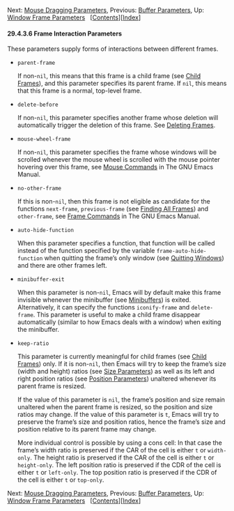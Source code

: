 <!-- This is the GNU Emacs Lisp Reference Manual
corresponding to Emacs version 27.2.

Copyright (C) 1990-1996, 1998-2021 Free Software Foundation,
Inc.

Permission is granted to copy, distribute and/or modify this document
under the terms of the GNU Free Documentation License, Version 1.3 or
any later version published by the Free Software Foundation; with the
Invariant Sections being "GNU General Public License," with the
Front-Cover Texts being "A GNU Manual," and with the Back-Cover
Texts as in (a) below.  A copy of the license is included in the
section entitled "GNU Free Documentation License."

(a) The FSF's Back-Cover Text is: "You have the freedom to copy and
modify this GNU manual.  Buying copies from the FSF supports it in
developing GNU and promoting software freedom." -->

<!-- Created by GNU Texinfo 6.7, http://www.gnu.org/software/texinfo/ -->

Next: [Mouse Dragging Parameters](Mouse-Dragging-Parameters.html), Previous: [Buffer Parameters](Buffer-Parameters.html), Up: [Window Frame Parameters](Window-Frame-Parameters.html)   \[[Contents](index.html#SEC_Contents "Table of contents")]\[[Index](Index.html "Index")]

#### 29.4.3.6 Frame Interaction Parameters

These parameters supply forms of interactions between different frames.

*   `parent-frame`

    If non-`nil`, this means that this frame is a child frame (see [Child Frames](Child-Frames.html)), and this parameter specifies its parent frame. If `nil`, this means that this frame is a normal, top-level frame.

*   `delete-before`

    If non-`nil`, this parameter specifies another frame whose deletion will automatically trigger the deletion of this frame. See [Deleting Frames](Deleting-Frames.html).

*   `mouse-wheel-frame`

    If non-`nil`, this parameter specifies the frame whose windows will be scrolled whenever the mouse wheel is scrolled with the mouse pointer hovering over this frame, see [Mouse Commands](https://www.gnu.org/software/emacs/manual/html_node/emacs/Mouse-Commands.html#Mouse-Commands) in The GNU Emacs Manual.

*   `no-other-frame`

    If this is non-`nil`, then this frame is not eligible as candidate for the functions `next-frame`, `previous-frame` (see [Finding All Frames](Finding-All-Frames.html)) and `other-frame`, see [Frame Commands](https://www.gnu.org/software/emacs/manual/html_node/emacs/Frame-Commands.html#Frame-Commands) in The GNU Emacs Manual.

*   `auto-hide-function`

    When this parameter specifies a function, that function will be called instead of the function specified by the variable `frame-auto-hide-function` when quitting the frame’s only window (see [Quitting Windows](Quitting-Windows.html)) and there are other frames left.

*   `minibuffer-exit`

    When this parameter is non-`nil`, Emacs will by default make this frame invisible whenever the minibuffer (see [Minibuffers](Minibuffers.html)) is exited. Alternatively, it can specify the functions `iconify-frame` and `delete-frame`. This parameter is useful to make a child frame disappear automatically (similar to how Emacs deals with a window) when exiting the minibuffer.

*   `keep-ratio`

    This parameter is currently meaningful for child frames (see [Child Frames](Child-Frames.html)) only. If it is non-`nil`, then Emacs will try to keep the frame’s size (width and height) ratios (see [Size Parameters](Size-Parameters.html)) as well as its left and right position ratios (see [Position Parameters](Position-Parameters.html)) unaltered whenever its parent frame is resized.

    If the value of this parameter is `nil`, the frame’s position and size remain unaltered when the parent frame is resized, so the position and size ratios may change. If the value of this parameter is `t`, Emacs will try to preserve the frame’s size and position ratios, hence the frame’s size and position relative to its parent frame may change.

    More individual control is possible by using a cons cell: In that case the frame’s width ratio is preserved if the CAR of the cell is either `t` or `width-only`. The height ratio is preserved if the CAR of the cell is either `t` or `height-only`. The left position ratio is preserved if the CDR of the cell is either `t` or `left-only`. The top position ratio is preserved if the CDR of the cell is either `t` or `top-only`.

Next: [Mouse Dragging Parameters](Mouse-Dragging-Parameters.html), Previous: [Buffer Parameters](Buffer-Parameters.html), Up: [Window Frame Parameters](Window-Frame-Parameters.html)   \[[Contents](index.html#SEC_Contents "Table of contents")]\[[Index](Index.html "Index")]
